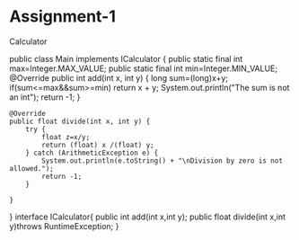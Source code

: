 # Assignment-1
Calculator

public class Main implements ICalculator {
    public static final  int max=Integer.MAX_VALUE;
    public static final  int min=Integer.MIN_VALUE;
    @Override
    public int add(int x, int y) {
        long sum=(long)x+y;
        if(sum<=max&&sum>=min)
        return x + y;
        System.out.println("The sum is not an int");
        return -1;
    }

    @Override
    public float divide(int x, int y) {
        try {
            float z=x/y;
            return (float) x /(float) y;
        } catch (ArithmeticException e) {
            System.out.println(e.toString() + "\nDivision by zero is not allowed.");
            return -1;
        }

    }
}
interface ICalculator{
    public int add(int x,int y);
    public float divide(int x,int y)throws RuntimeException;
}
